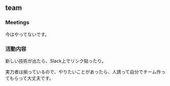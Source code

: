 ## team 

### Meetings

今はやってないです。

### 活動内容

新しい技術が出たら、Slack上でリンク貼ったり。

実力者は揃っているので、やりたいことがあったら、人誘って自分でチーム作ってもらって大丈夫です。
